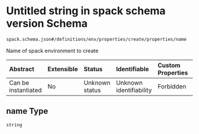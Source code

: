 # Untitled string in spack schema version Schema

```txt
spack.schema.json#/definitions/env/properties/create/properties/name
```

Name of spack environment to create

| Abstract            | Extensible | Status         | Identifiable            | Custom Properties | Additional Properties | Access Restrictions | Defined In                                                             |
| :------------------ | :--------- | :------------- | :---------------------- | :---------------- | :-------------------- | :------------------ | :--------------------------------------------------------------------- |
| Can be instantiated | No         | Unknown status | Unknown identifiability | Forbidden         | Allowed               | none                | [spack.schema.json\*](../out/spack.schema.json "open original schema") |

## name Type

`string`
